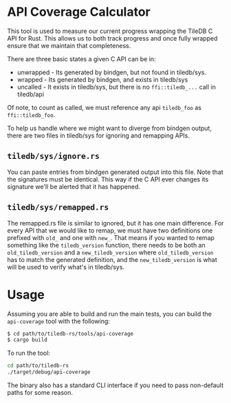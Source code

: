 API Coverage Calculator
===

This tool is used to measure our current progress wrapping the TileDB C API for
Rust. This allows us to both track progress and once fully wrapped ensure that
we maintain that completeness.

There are three basic states a given C API can be in:

  * unwrapped - Its generated by bindgen, but not found in tiledb/sys.
  * wrapped - Its generated by bindgen, and exists in tiledb/sys
  * uncalled - It exists in tiledb/sys, but there is no `ffi::tiledb_...` call
                in tiledb/api

Of note, to count as called, we must reference any api `tiledb_foo` as
`ffi::tiledb_foo`.

To help us handle where we might want to diverge from bindgen output, there are
two files in tiledb/sys for ignoring and remapping APIs.

`tiledb/sys/ignore.rs`
---

You can paste entries from bindgen generated output into this file. Note that
the signatures must be identical. This way if the C API ever changes its
signature we'll be alerted that it has happened.

`tiledb/sys/remapped.rs`
---

The remapped.rs file is similar to ignored, but it has one main difference. For
every API that we would like to remap, we must have two definitions one
prefixed with `old_` and one with `new_`. That means if you wanted to remap
something like the `tiledb_version` function, there needs to be both an
`old_tiledb_version` and a `new_tiledb_version` where `old_tiledb_version` has
to match the generated definition, and the `new_tiledb_version` is what will be
used to verify what's in tiledb/sys.

Usage
===

Assuming you are able to build and run the main tests, you can build the
`api-coverage` tool with the following:

```bash
$ cd path/to/tiledb-rs/tools/api-coverage
$ cargo build
```

To run the tool:

```bash
cd path/to/tiledb-rs
./target/debug/api-coverage
```

The binary also has a standard CLI interface if you need to pass non-default
paths for some reason.
